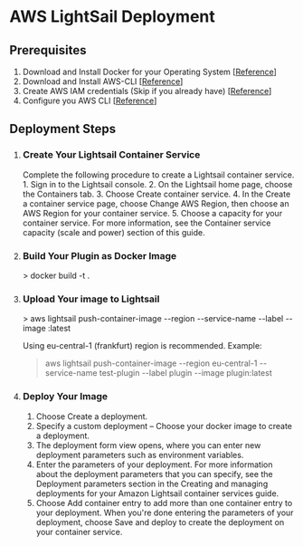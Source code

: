 # AWS LightSail Deployment

<h2>Prerequisites</h2>

1. Download and Install Docker for your Operating System [[Reference](https://docs.docker.com/get-docker/)]
2. Download and Install AWS-CLI [[Reference](https://lightsail.aws.amazon.com/ls/docs/en_us/articles/amazon-lightsail-install-software)]
3. Create AWS IAM credentials (Skip if you already have) [[Reference](https://lightsail.aws.amazon.com/ls/docs/en_us/articles/amazon-lightsail-managing-access-for-an-iam-user)]
4. Configure you AWS CLI [[Reference](https://docs.aws.amazon.com/cli/latest/userguide/cli-configure-quickstart.html)]


<h2>Deployment Steps</h2>

1. <h3>Create Your Lightsail Container Service</h3>
    Complete the following procedure to create a Lightsail container service.
    1. Sign in to the Lightsail console. 
    2. On the Lightsail home page, choose the Containers tab. 
    3. Choose Create container service. 
    4. In the Create a container service page, choose Change AWS Region, then choose an AWS Region for your container service.
    5. Choose a capacity for your container service. For more information, see the Container service capacity (scale and power) section of this guide.

2. <h3>Build Your Plugin as Docker Image</h3>
    > docker build -t <IMAGE-NAME> .

3. <h3>Upload Your image to Lightsail</h3>
    > aws lightsail push-container-image --region <YOUR_REGION> --service-name <YOUR_SERVICE_NAME> --label <IMAGE_NAME> --image <IMAGE_NAME>:latest

    Using eu-central-1 (frankfurt) region is recommended.
    Example:
    > aws lightsail push-container-image --region eu-central-1 --service-name test-plugin --label plugin --image plugin:latest

4. <h3> Deploy Your Image </h3>
   
    1. Choose Create a deployment. 
    2. Specify a custom deployment – Choose your docker image to create a deployment.
    3. The deployment form view opens, where you can enter new deployment parameters such as environment variables.
    4. Enter the parameters of your deployment. For more information about the deployment parameters that you can specify, see the Deployment parameters section in the Creating and managing deployments for your Amazon Lightsail container services guide.
    5. Choose Add container entry to add more than one container entry to your deployment.
    When you're done entering the parameters of your deployment, choose Save and deploy to create the deployment on your container service.